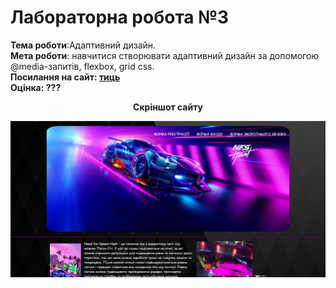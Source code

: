 <h1>Лабораторна робота №3</h1>
<b>Тема роботи</b>:Адаптивний дизайн.<br>
<b>Мета роботи</b>: навчитися створювати адаптивний дизайн за допомогою @media-запитів,
flexbox, grid css.<br>
<b>
<b>Посилання на сайт: <a href="https://karkuh.github.io/WEB_lab3/?">тиць</a></b><br>
<b>Оцінка: ???</b><br>
<p align="center">Скріншот сайту</p>
<p><img src="https://github.com/karkuh/KPI_works/blob/master/3_sem/web_technologies_and_web_design/Reports/lab2/screenshots/screen1.jpg">
</p>

